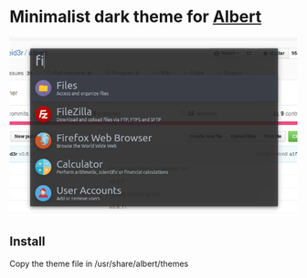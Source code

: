 # Minimalist dark theme for [Albert](https://github.com/ManuelSchneid3r/albert)

![Albert Minimalist Dark Theme](https://raw.githubusercontent.com/Chachaproper/albert-minimalist-theme/master/albert-minimalist-dark.png)

## Install

Copy the theme file in /usr/share/albert/themes
